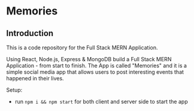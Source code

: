 # Memories

## Introduction
This is a code repository for the Full Stack MERN Application.

Using React, Node.js, Express & MongoDB build a Full Stack MERN Application - from start to finish. The App is called "Memories" and it is a simple social media app that allows users to post interesting events that happened in their lives.

Setup:
- run ```npm i && npm start``` for both client and server side to start the app
